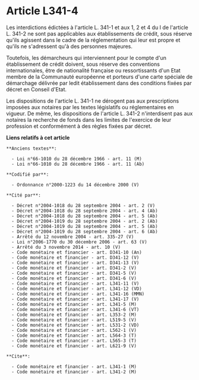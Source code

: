 # Article L341-4

Les interdictions édictées à l'article L. 341-1 et aux 1, 2 et 4 du I de l'article L. 341-2 ne sont pas applicables aux
établissements de crédit, sous réserve qu'ils agissent dans le cadre de la réglementation qui leur est propre et qu'ils ne
s'adressent qu'à des personnes majeures.

Toutefois, les démarcheurs qui interviennent pour le compte d'un établissement de crédit doivent, sous réserve des
conventions internationales, être de nationalité française ou ressortissants d'un Etat membre de la Communauté européenne et
porteurs d'une carte spéciale de démarchage délivrée par ledit établissement dans des conditions fixées par décret en Conseil
d'Etat.

Les dispositions de l'article L. 341-1 ne dérogent pas aux prescriptions imposées aux notaires par les textes législatifs ou
réglementaires en vigueur. De même, les dispositions de l'article L. 341-2 n'interdisent pas aux notaires la recherche de
fonds dans les limites de l'exercice de leur profession et conformément à des règles fixées par décret.

**Liens relatifs à cet article**

	**Anciens textes**:

	  - Loi n°66-1010 du 28 décembre 1966 - art. 11 (M)
	  - Loi n°66-1010 du 28 décembre 1966 - art. 11 (Ab)

	**Codifié par**:

	  - Ordonnance n°2000-1223 du 14 décembre 2000 (V)

	**Cité par**:

	  - Décret n°2004-1018 du 28 septembre 2004 - art. 2 (V)
	  - Décret n°2004-1018 du 28 septembre 2004 - art. 4 (Ab)
	  - Décret n°2004-1018 du 28 septembre 2004 - art. 5 (Ab)
	  - Décret n°2004-1019 du 28 septembre 2004 - art. 2 (Ab)
	  - Décret n°2004-1019 du 28 septembre 2004 - art. 5 (Ab)
	  - Décret n°2004-1019 du 28 septembre 2004 - art. 6 (Ab)
	  - Arrêté du 12 novembre 2004 - art. 335-27 (V)
	  - Loi n°2006-1770 du 30 décembre 2006 - art. 63 (V)
	  - Arrêté du 3 novembre 2014 - art. 10 (V)
	  - Code monétaire et financier - art. D341-10 (An)
	  - Code monétaire et financier - art. D341-12 (V)
	  - Code monétaire et financier - art. D341-13 (V)
	  - Code monétaire et financier - art. D341-2 (V)
	  - Code monétaire et financier - art. D341-5 (V)
	  - Code monétaire et financier - art. D341-6 (V)
	  - Code monétaire et financier - art. L341-11 (V)
	  - Code monétaire et financier - art. L341-12 (VD)
	  - Code monétaire et financier - art. L341-16 (MMN)
	  - Code monétaire et financier - art. L341-17 (V)
	  - Code monétaire et financier - art. L341-5 (M)
	  - Code monétaire et financier - art. L341-6 (VT)
	  - Code monétaire et financier - art. L353-2 (M)
	  - Code monétaire et financier - art. L519-5 (V)
	  - Code monétaire et financier - art. L531-2 (VD)
	  - Code monétaire et financier - art. L562-1 (V)
	  - Code monétaire et financier - art. L564-3 (T)
	  - Code monétaire et financier - art. L565-3 (T)
	  - Code monétaire et financier - art. L621-9 (V)

	**Cite**:

	  - Code monétaire et financier - art. L341-1 (M)
	  - Code monétaire et financier - art. L341-2 (M)
